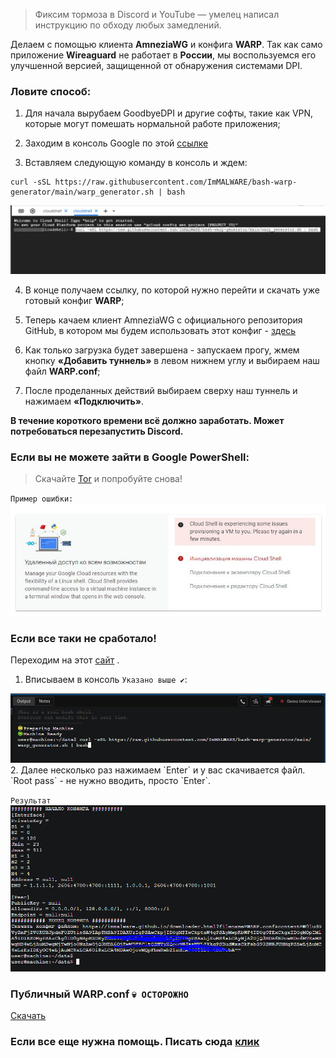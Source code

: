 > Фиксим тормоза в Discord и YouTube — умелец написал инструкцию по обходу любых замедлений. 

Делаем с помощью клиента **AmneziaWG** и конфига **WARP**. Так как само приложение **Wireaguard** не работает в **России**, мы воспользуемся его улучшенной версией, защищенной от обнаружения системами DPI.

### Ловите способ:

  1. Для начала вырубаем GoodbyeDPI и другие софты, такие как VPN, которые могут помешать нормальной работе приложения;

  2. Заходим в консоль Google по этой [ссылке](https://shell.cloud.google.com/?pli=1&show=ide%2Cterminal)

  3. Вставляем следующую команду в консоль и ждем:

    curl -sSL https://raw.githubusercontent.com/ImMALWARE/bash-warp-generator/main/warp_generator.sh | bash

<img src="./img/powershell.png">

  4. В конце получаем ссылку, по которой нужно перейти и скачать уже готовый конфиг **WARP**;

  5. Теперь качаем клиент AmneziaWG с официального репозитория GitHub, в котором мы будем использовать этот конфиг - [здесь](https://github.com/amnezia-vpn/amneziawg-windows-client/releases/download/1.0.0/amneziawg-amd64-1.0.0.msi)

  6. Как только загрузка будет завершена - запускаем прогу, жмем кнопку **«Добавить туннель»** в левом нижнем углу и выбираем наш файл **WARP.conf**;

  7. После проделанных действий выбираем сверху наш туннель и нажимаем **«Подключить»**.

**В течение короткого времени всё должно заработать. Может потребоваться перезапустить Discord.**

### Если вы не можете зайти в Google PowerShell:

> Скачайте [Tor](https://www.torproject.org/download/) и попробуйте снова!

`Пример ошибки:` <br>
<img src="./img/error-br.jpg">

### Если все таки не сработало!

Переходим на этот [сайт](https://codeinterview.io/demo?lang=powershell) .

  1. Вписываем в консоль `Указано выше ✔`:
<img src="./img/console.PNG">
  2. Далее несколько раз нажимаем `Enter` и у вас скачивается файл. 
    `Root pass` - не нужно вводить, просто `Enter`. <br>

`Результат` <br>
<img src="./img/result.PNG">

 
### Публичный WARP.conf `💀 ОСТОРОЖНО` 
[Скачать](https://cdn.discordapp.com/attachments/1007444026821193739/1293291749380460676/WARP.conf?ex=6706d74d&is=670585cd&hm=c4b0f421706660b1bb5d4c58a8adb1af459cff63557429f6b6182ff59b513725&)

### Если все еще нужна помощь. Писать сюда [клик](https://discord.com/channels/@me/178971143032537088)

